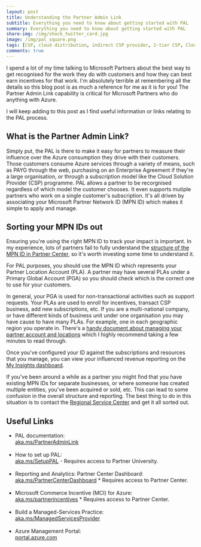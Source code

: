 ```yaml
---
layout: post
title: Understanding the Partner Admin Link
subtitle: Everything you need to know about getting started with PAL
summary: Everything you need to know about getting started with PAL
share-img: /img/shock_twitter_card.jpg
image: /img/pal_square.png
tags: [CSP, cloud distribution, indirect CSP provider, 2-tier CSP, Cloud Solutions Provider, Microsoft Azure, incentives, PAL, partner admin link, DPOR, customer usage attribution, Microsoft Commerce Incentive, modern commerce, Microsoft Customer Agreement, new Azure plan]
comments: true
---
```


I spend a lot of my time talking to Microsoft Partners about the best way to get recognised for the work they do with customers and how they can best earn incentives for that work. I'm absolutely terrible at remembering all the details so this blog post is as much a reference for me as it is for you! The Partner Admin Link capability is critical for Microsoft Partners who do anything with Azure.

I will keep adding to this post as I find useful information or links relating to the PAL process.

## What is the Partner Admin Link?

Simply put, the PAL is there to make it easy for partners to measure their influence over the Azure consumption they drive with their customers. Those customers consume Azure services through a variety of means, such as PAYG through the web, purchasing on an Enterprise Agreement if they're a large organisation, or through a subscription model like the Cloud Solution Provider (CSP) programme. PAL allows a partner to be recorgnised regardless of which model the customer chooses. It even supports mutiple partners who work on a single customer's subscription. It's all driven by associating your Microsoft Partner Network ID (MPN ID) which makes it simple to apply and manage.

## Sorting your MPN IDs out

Ensuring you're using the right MPN ID to track your impact is important. In my experience, lots of partners fail to fully understand the [structure of the MPN ID in Partner Center](https://docs.microsoft.com/en-gb/partner-center/account-structure), so it's worth investing some time to understand it.

For PAL purposes, you should use the MPN ID which represents your Partner Location Account (PLA). A partner may have several PLAs under a Primary Global Account (PGA) so you should check which is the correct one to use for your customers.

In general, your PGA is used for non-transactional activities such as support requests. Your PLAs are used to enroll for incentives, transact CSP business, add new subscriptions, etc. If you are a multi-national company, or have different kinds of business unit under one organisation you may have cause to have many PLAs. For example, one in each geographic region you operate in. There's a [handy document about managing your partner account and locations](https://docs.microsoft.com/en-gb/partner-center/manage-locations) which I highly recommend taking a few minutes to read through.

Once you've configured your ID against the subscriptions and resources that you manage, you can view your influenced revenue reporting on the [My Insights dashboard](https://partner.microsoft.com/membership/reports/myinsights).

If you've been around a while as a partner you might find that you have existing MPN IDs for separate businesses, or where someone has created multiple entities, you've been acquired or sold, etc. This can lead to some confusion in the overall structure and reporting. The best thing to do in this situation is to contact the [Regional Service Center](https://blogs.technet.microsoft.com/mpn_uk/2018/02/02/partner-support-number-changes-and-call-routing-guidance/) and get it all sorted out.

## Useful Links

* PAL documentation: <br>
[aka.ms/PartnerAdminLink](https://aka.ms/PartnerAdminLink)<br><br>
* How to set up PAL: <br>
[aka.ms/SetupPAL](https://aka.ms/SetupPAL) - Requires access to Partner University.<br><br>
* Reporting and Analytics: Partner Center Dashboard: <br>
[aka.ms/PartnerCenterDashboard](https://aka.ms/PartnerCenterDashboard) * Requires access to Partner Center.<br><br>
* Microsoft Commerce Incentive (MCI) for Azure: <br>
[aka.ms/partnerincentives](https://aka.ms/partnerincentives) * Requires access to Partner Center.<br><br>
* Build a Managed-Services Practice: <br>
[aka.ms/ManagedServicesProvider](https://aka.ms/ManagedServicesProvider)<br><br>
* Azure Management Portal: <br>
[portal.azure.com](https://portal.azure.com)